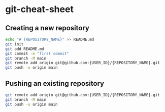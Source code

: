 # git-cheat-sheet

## Creating a new repository
```bash
echo "# {REPOSITORY_NAME}" >> README.md
git init
git add README.md
git commit -m "first commit"
git branch -M main
git remote add origin git@github.com:{USER_ID}/{REPOSITORY_NAME}.git
git push -u origin main
```

## Pushing an existing repository
```bash
git remote add origin git@github.com:{USER_ID}/{REPOSITORY_NAME}.git
git branch -M main
git push -u origin main
```
```


